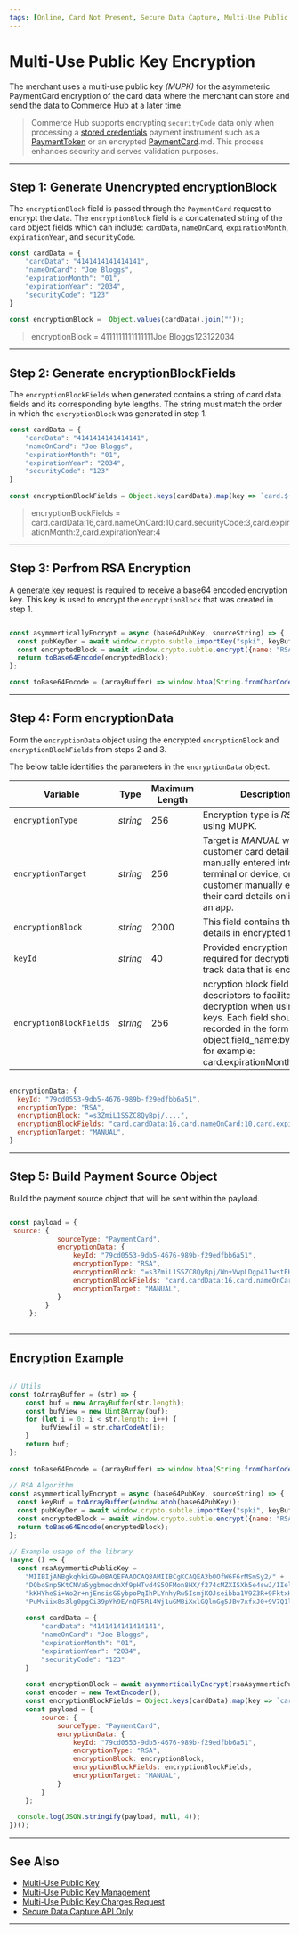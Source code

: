 ```yaml
---
tags: [Online, Card Not Present, Secure Data Capture, Multi-Use Public Key]
---
```


# Multi-Use Public Key Encryption

The merchant uses a multi-use public key _(MUPK)_ for the asymmeteric PaymentCard encryption of the card data where the merchant can store and send the data to Commerce Hub at a later time.

<!-- theme: info -->
> Commerce Hub supports encrypting `securityCode` data only when processing a [stored credentials](?path=docs/Resources/Guides/Stored-Credentials.md) payment instrument such as a [PaymentToken](?path=docs/Resources/API-Documents/Payments_VAS/Payment-Token.md) or an encrypted [PaymentCard](?path=docs/Resources/Guides/Payment-Sources/Payment-Card).md. This process enhances security and serves validation purposes.

---

## Step 1: Generate Unencrypted encryptionBlock

The `encryptionBlock` field is passed through the `PaymentCard` request to encrypt the data. The `encryptionBlock` field is a concatenated string of the `card` object fields which can include: `cardData`, `nameOnCard`, `expirationMonth`, `expirationYear`, and `securityCode`.

```javascript
const cardData = {
    "cardData": "4141414141414141",
    "nameOnCard": "Joe Bloggs",
    "expirationMonth": "01",
    "expirationYear": "2034",
    "securityCode": "123"
}
  
const encryptionBlock =  Object.values(cardData).join(""));

```

<!-- theme: example -->
> encryptionBlock = 4111111111111111Joe Bloggs123122034

---

## Step 2:  Generate encryptionBlockFields

The `encryptionBlockFields` when generated contains a string of card data fields and its corresponding byte lengths. The string must match the order in which the `encryptionBlock` was generated in step 1.

```javascript
const cardData = {
    "cardData": "4141414141414141",
    "nameOnCard": "Joe Bloggs",
    "expirationMonth": "01",
    "expirationYear": "2034",
    "securityCode": "123"
}
  
const encryptionBlockFields = Object.keys(cardData).map(key => `card.${key}:${encoder.encode(cardData[key]).length}`).join(',');

```

<!-- theme: example -->
> encryptionBlockFields = card.cardData:16,card.nameOnCard:10,card.securityCode:3,card.expirationMonth:2,card.expirationYear:4

---

## Step 3: Perfrom RSA Encryption

A [generate key](?path=docs/Online-Mobile-Digital/Secure-Data-Capture/Multi-Use-Public-Key/Multi-Use-Public-Key-Management.md#generate-key) request is required  to receive a base64 encoded encryption key. This key is used to encrypt the `encryptionBlock` that was created in step 1.

```javascript

const asymmerticallyEncrypt = async (base64PubKey, sourceString) => {  const keyBuf = toArrayBuffer(window.atob(base64PubKey));
  const pubKeyDer = await window.crypto.subtle.importKey("spki", keyBuf, { name: "RSA-OAEP", hash: "SHA-256", }, true, ["encrypt"]);
  const encryptedBlock = await window.crypto.subtle.encrypt({name: "RSA-OAEP",}, pubKeyDer, new TextEncoder().encode(sourceString));
  return toBase64Encode(encryptedBlock);
};

const toBase64Encode = (arrayBuffer) => window.btoa(String.fromCharCode(...new Uint8Array(arrayBuffer)));

```

---

## Step 4: Form encryptionData

Form the `encryptionData` object using the encrypted `encryptionBlock` and `encryptionBlockFields` from steps 2 and 3.

The below table identifies the parameters in the `encryptionData` object.

| Variable | Type | Maximum Length | Description |
| -------- | ---- | ------- | -----------|
| `encryptionType` | _string_ | 256 | Encryption type is _RSA_ when using MUPK. |
| `encryptionTarget` | _string_ | 256 | Target is _MANUAL_ when a customer card details are manually entered into a terminal or device, or when a customer manually enters their card details online or in an app. |
| `encryptionBlock` | _string_ | 2000 | This field contains the card details in encrypted form. |
| `keyId` | _string_ | 40 | Provided encryption key required for decryption of track data that is encrypted. |
| `encryptionBlockFields` | _string_ | 256 | ncryption block field descriptors to facilitate decryption when using public keys. Each field should be recorded in the form of the object.field_name:byte_count, for example: card.expirationMonth:2. |

```javascript

encryptionData: {
  keyId: "79cd0553-9db5-4676-989b-f29edfbb6a51",
  encryptionType: "RSA",
  encryptionBlock: "=s3ZmiL1SSZC8QyBpj/....",
  encryptionBlockFields: "card.cardData:16,card.nameOnCard:10,card.expirationMonth:2,card.expirationYear:4,card.securityCode:3",
  encryptionTarget: "MANUAL",
}

```

---

## Step 5: Build Payment Source Object

Build the payment source object that will be sent within the payload.

```javascript

const payload = {       
 source: {
            sourceType: "PaymentCard",
            encryptionData: {
                keyId: "79cd0553-9db5-4676-989b-f29edfbb6a51",
                encryptionType: "RSA",
                encryptionBlock: "=s3ZmiL1SSZC8QyBpj/Wn+VwpLDgp41IwstEHQS8u4EQJ....",
                encryptionBlockFields: "card.cardData:16,card.nameOnCard:10,card.expirationMonth:2,card.expirationYear:4,card.securityCode:3",,
                encryptionTarget: "MANUAL",
            }
         }
     };
     
```

---

## Encryption Example

```javascript

// Utils
const toArrayBuffer = (str) => {
    const buf = new ArrayBuffer(str.length);
    const bufView = new Uint8Array(buf);
    for (let i = 0; i < str.length; i++) {
        bufView[i] = str.charCodeAt(i);
    }
    return buf;
};
  
const toBase64Encode = (arrayBuffer) => window.btoa(String.fromCharCode(...new Uint8Array(arrayBuffer)));
  
// RSA Algorithm
const asymmerticallyEncrypt = async (base64PubKey, sourceString) => {
  const keyBuf = toArrayBuffer(window.atob(base64PubKey));
  const pubKeyDer = await window.crypto.subtle.importKey("spki", keyBuf, { name: "RSA-OAEP", hash: "SHA-256", }, true, ["encrypt"]);
  const encryptedBlock = await window.crypto.subtle.encrypt({name: "RSA-OAEP",}, pubKeyDer, new TextEncoder().encode(sourceString));
  return toBase64Encode(encryptedBlock);
};
  
// Example usage of the library
(async () => {  
  const rsaAsymmerticPublicKey =
    "MIIBIjANBgkqhkiG9w0BAQEFAAOCAQ8AMIIBCgKCAQEA3bOOfW6F6rMSmSy2/" +
    "DQboSnp5KtCNVa5ygbmecdnXf9pHTvd4S5OFMon8HX/f274cMZXISXh5e4swJ/IIelCszxMjOmH1UzbihgoMPen+9sh+Nc9qNJ0MJ+ZSTGiY4EvtUdiamYa" +
    "kKHYheSi+Wo2r+njEnsisGSybpoPqIhPLYnhyRw5IsmjKOJseibba1V9Z3R+9FktxHamYjCaOYTq58zPg4z2Txt9iuu9sOL1EXsRuNFvw6YadPHrBaDYIK/" +
    "PuMviix8s3lg0pgCi39pYh9E/nQF5R14Wj1uGMBiXxlGQlmGg5JBv7xfxJ0+9V7Q1lIaSbeX7+jwIqyIpTuyPdQIDAQAB";
  
    const cardData = {
        "cardData": "4141414141414141",
        "nameOnCard": "Joe Bloggs",
        "expirationMonth": "01",
        "expirationYear": "2034",
        "securityCode": "123"
    }
      
    const encryptionBlock = await asymmerticallyEncrypt(rsaAsymmerticPublicKey, Object.values(cardData).join(""));
    const encoder = new TextEncoder();
    const encryptionBlockFields = Object.keys(cardData).map(key => `card.${key}:${encoder.encode(cardData[key]).length}`).join(',');
    const payload = {
        source: {
            sourceType: "PaymentCard",
            encryptionData: {
                keyId: "79cd0553-9db5-4676-989b-f29edfbb6a51",
                encryptionType: "RSA",
                encryptionBlock: encryptionBlock,
                encryptionBlockFields: encryptionBlockFields,
                encryptionTarget: "MANUAL",
            }
        }
    };
  
  console.log(JSON.stringify(payload, null, 4));
})();

```

---

## See Also

- [Multi-Use Public Key](?path=docs/Online-Mobile-Digital/Secure-Data-Capture/Multi-Use-Public-Key/Multi-Use-Public-Key.md)
- [Multi-Use Public Key Management](?path=docs/Online-Mobile-Digital/Secure-Data-Capture/Multi-Use-Public-Key/Multi-Use-Public-Key-Management.md)
- [Multi-Use Public Key Charges Request](?path=docs/Online-Mobile-Digital/Secure-Data-Capture/Multi-Use-Public-Key/Multi-Use-Public-Key-Request.md)
- [Secure Data Capture API Only](?path=docs/Online-Mobile-Digital/Secure-Data-Capture/API/API-Only.md)

---
